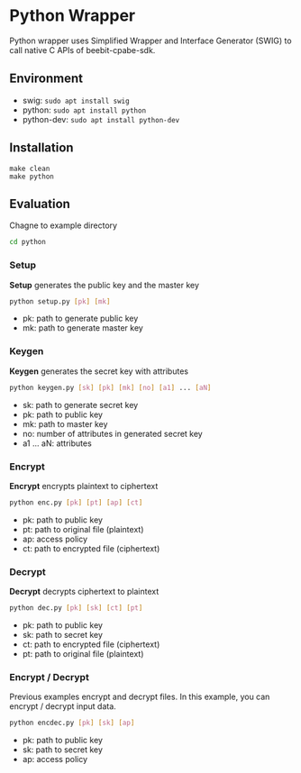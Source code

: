 # Python Wrapper
Python wrapper uses Simplified Wrapper and Interface Generator (SWIG) to call native C APIs of beebit-cpabe-sdk.

## Environment
- swig: <code>sudo apt install swig</code>
- python: <code>sudo apt install python</code>
- python-dev: <code>sudo apt install python-dev</code>

## Installation
~~~make
make clean
make python
~~~	

## Evaluation
Chagne to example directory
~~~bash
cd python
~~~

### Setup
**Setup** generates the public key and the master key
~~~bash
python setup.py [pk] [mk]
~~~
- pk: path to generate public key
- mk: path to generate master key

### Keygen
**Keygen** generates the secret key with attributes
~~~bash
python keygen.py [sk] [pk] [mk] [no] [a1] ... [aN]
~~~
- sk: path to generate secret key
- pk: path to public key
- mk: path to master key
- no: number of attributes in generated secret key
- a1 ... aN: attributes

### Encrypt
**Encrypt** encrypts plaintext to ciphertext
~~~bash
python enc.py [pk] [pt] [ap] [ct]
~~~	
- pk: path to public key
- pt: path to original file (plaintext)
- ap: access policy
- ct: path to encrypted file (ciphertext)

### Decrypt
**Decrypt** decrypts ciphertext to plaintext
~~~bash
python dec.py [pk] [sk] [ct] [pt]
~~~
- pk: path to public key
- sk: path to secret key
- ct: path to encrypted file (ciphertext)
- pt: path to original file (plaintext)

### Encrypt / Decrypt
Previous examples encrypt and decrypt files. In this example, you can encrypt / decrypt input data.
~~~bash
python encdec.py [pk] [sk] [ap]
~~~
- pk: path to public key
- sk: path to secret key
- ap: access policy
